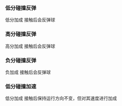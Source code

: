 
### 低分碰撞反弹

低分加成
接触后会反弹球

### 高分碰撞反弹

高分加成
接触后会反弹球

### 负分碰撞反弹

负加成
接触后会反弹球

### 低分碰撞加速

低分加成
接触后保持运行方向不变，但对其速度进行加成
